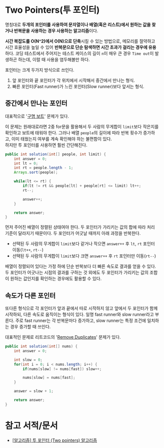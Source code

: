 # Two Pointers(투 포인터)

명칭대로 **두개의 포인터를 사용하여 문자열이나 배열(혹은 리스트)에서 원하는 값을 찾거나 반복문을 사용하는 경우 사용하는 알고리즘**이다.

**시간 복잡도를 O(N^2)에서 O(N)으로 단축**시킬 수 있는 방법으로, 메모리를 절약하고 시간 효율성을 높일 수 있어 **반복문으로 단순 탐색하면 시간 초과가 걸리는 경우에 유용**하다. 코딩 테스트에서 주어지는 테스트 케이스의 길이 `n`이 매우 큰 경우 `Time out`이 발생하곤 하는데, 이럴 때 사용을 염두해볼만 하다.

포인터는 크게 두가지 방식으로 쓰인다.

1. 앞 포인터와 끝 포인터가 각 위치에서 시작해서 중간에서 만나는 형식.
2. 빠른 포인터(Fast runner)가 느린 포인터(Slow runner)보다 앞서는 형식.

## 중간에서 만나는 포인터

대표적으로 '[구명 보트](https://programmers.co.kr/learn/courses/30/lessons/42885)' 문제가 있다.

이 문제는 원래대로라면 2중 for문을 활용해서 두 사람의 무게합이 `limit`보다 작은지를 확인하고 보트에 태워야 한다. 그러나 배열 `people`의 길이에 따라 반복 횟수가 증가하고, 이미 태웠는지 여부를 계속 확인해야 하는 불편함이 있다.  
하지만 투 포인터를 사용하면 훨씬 간단해진다.

```java
public int solution(int[] people, int limit) {
    int answer = 0;
    int lt = 0;
    int rt = people.length - 1;
    Arrays.sort(people);

    while(lt <= rt) {
        if(lt != rt && people[lt] + people[rt] <= limit) lt++;
        rt--;

        answer++;
    }

    return answer;
}
```

먼저 주어진 배열이 정렬된 상태여야 한다. 두 포인터가 가리키는 값의 합에 따라 처리 기준이 달라지기 때문이다. 두 포인터가 어긋날 때까지 아래 과정을 반복한다.

- 선택된 두 사람의 무게합이 `limit`보다 같거나 작으면 `answer++` 후 `lt`, `rt` 포인터 이동(`lt++`, `rt--`)
- 선택된 두 사람의 무게합이 `limit`보다 크면 `answer++` 후 `rt` 포인터만 이동(`rt--`)

배열이 정렬되어 있다는 가정 하에 단순 반복보다 더 빠른 속도로 결과를 얻을 수 있다. 두 포인터가 어긋나는 시점의 결과를 구하는 것 외에도 두 포인터가 가리키는 값의 조합이 원하는 값인지를 확인하는 경우에도 활용할 수 있다.

## 속도가 다른 포인터

또다른 형식으로 각 포인터가 앞과 끝에서 따로 시작하지 않고 앞에서 두 포인터가 함께 시작하되, 다른 속도로 움직이는 형식이 있다. 일명 fast runner와 slow runner라고 부른다. 주로 fast runner는 각 반복문마다 증가하고, slow runner는 특정 조건에 일치하는 경우 증가할 때 쓰인다.

대표적인 문제로 리트코드의 '[Remove Duplicates](https://leetcode.com/problems/remove-duplicates-from-sorted-array/)' 문제가 있다.

```java
public int solution(int[] nums) {
    int answer = 0;

    int slow = 0;
    for(int i = 0; i < nums.length; i++) {
        if(nums[slow] != nums[fast]) slow++;

        nums[slow] = nums[fast];
    }

    answer = slow + 1;

    return answer;
}
```

# 참고 서적/문서

- [[알고리즘] 투 포인터 (Two pointers) 알고리즘](https://benn.tistory.com/9)
